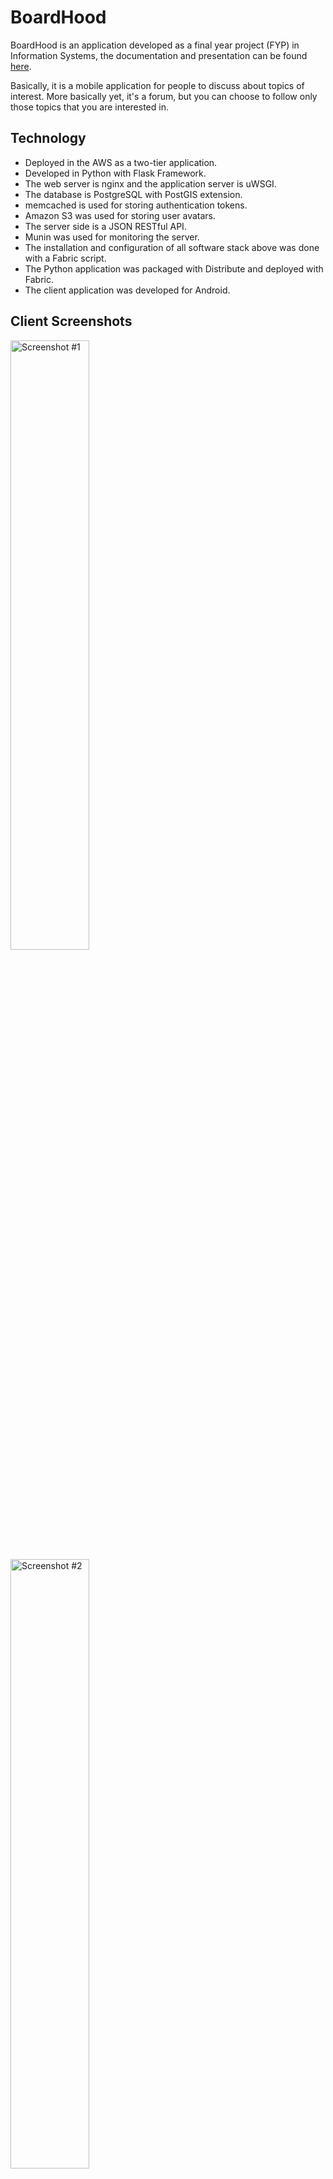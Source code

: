 # BoardHood #

BoardHood is an application developed as a final year project (FYP) in Information Systems, the documentation and presentation can be found [here](https://github.com/mayconbordin/tcc).

Basically, it is a mobile application for people to discuss about topics of interest. More basically yet, it's a forum, but you can choose to follow only those topics that you are interested in.


## Technology ##

* Deployed in the AWS as a two-tier application.
* Developed in Python with Flask Framework.
* The web server is nginx and the application server is uWSGI.
* The database is PostgreSQL with PostGIS extension.
* memcached is used for storing authentication tokens.
* Amazon S3 was used for storing user avatars.
* The server side is a JSON RESTful API.
* Munin was used for monitoring the server.
* The installation and configuration of all software stack above was done with a Fabric script.
* The Python application was packaged with Distribute and deployed with Fabric.
* The client application was developed for Android.

## Client Screenshots ##

<img src="https://raw.github.com/mayconbordin/boardhood/master/resources/screenshots/Screenshot_2012-07-25-11-19-57.png" alt="Screenshot #1" style="width: 50%;"/>

<img src="https://raw.github.com/mayconbordin/boardhood/master/resources/screenshots/Screenshot_2012-07-25-11-20-13.png" alt="Screenshot #2" style="width: 50%;"/>
